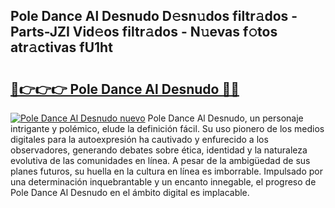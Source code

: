 ## Pole Dance Al Desnudo D𝚎sn𝚞dos filtr𝚊dos - Parts-JZI Vid𝚎os filtr𝚊dos - N𝚞evas f𝚘tos atr𝚊ctivas fU1ht

# <h2><a href="http://mb9eiu.tromn.icu/?c=Pole+Dance+Al+Desnudo">🔗👉👉👉 Pole Dance Al Desnudo 🔗🔗</a></h2>

[![Pole Dance Al Desnudo nuevo](https://i.imgur.com/pEAQMta.gif)](http://mb9eiu.tromn.icu/?c=Pole+Dance+Al+Desnudo)
Pole Dance Al Desnudo, un personaje intrigante y polémico, elude la definición fácil. Su uso pionero de los medios digitales para la autoexpresión ha cautivado y enfurecido a los observadores, generando debates sobre ética, identidad y la naturaleza evolutiva de las comunidades en línea. A pesar de la ambigüedad de sus planes futuros, su huella en la cultura en línea es imborrable. Impulsado por una determinación inquebrantable y un encanto innegable, el progreso de Pole Dance Al Desnudo en el ámbito digital es implacable.
